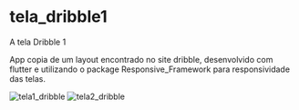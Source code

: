 # tela_dribble1

A tela Dribble 1

App copia de um layout encontrado no site dribble, desenvolvido com flutter e utilizando o package Responsive_Framework para responsividade das telas.

![tela1_dribble](https://user-images.githubusercontent.com/84547091/125866241-4a78fe8e-fdc1-4e8d-9e61-4876848b330d.png)
![tela2_dribble](https://user-images.githubusercontent.com/84547091/125866250-3fe5199d-8c1e-4635-8bda-a9f492fe96a4.png)
